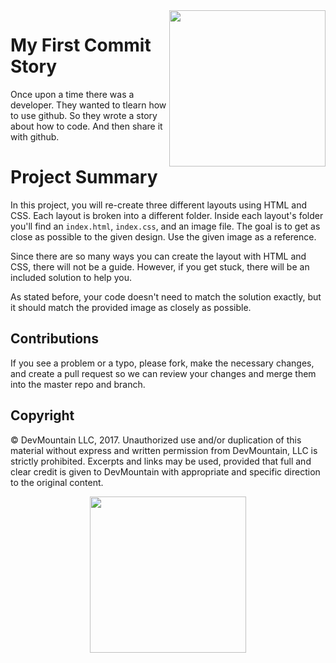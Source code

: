 <img src="https://devmounta.in/img/logowhiteblue.png" width="250" align="right">

# My First Commit Story
Once upon a time there was a developer. They wanted to tlearn how to use github. So they wrote a story about how to code. And then share it with github.


# Project Summary

In this project, you will re-create three different layouts using HTML and CSS. Each layout is broken into a different folder. Inside each layout's folder you'll find an `index.html`, `index.css`, and an image file. The goal is to get as close as possible to the given design. Use the given image as a reference.

Since there are so many ways you can create the layout with HTML and CSS, there will not be a guide. However, if you get stuck, there will be an included solution to help you.

As stated before, your code doesn't need to match the solution exactly, but it should match the provided image as closely as possible.

## Contributions

If you see a problem or a typo, please fork, make the necessary changes, and create a pull request so we can review your changes and merge them into the master repo and branch.

## Copyright

© DevMountain LLC, 2017. Unauthorized use and/or duplication of this material without express and written permission from DevMountain, LLC is strictly prohibited. Excerpts and links may be used, provided that full and clear credit is given to DevMountain with appropriate and specific direction to the original content.

<p align="center">
<img src="https://devmounta.in/img/logowhiteblue.png" width="250">
</p>

